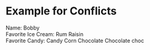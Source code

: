 # Example for Conflicts

Name: Bobby  
Favorite Ice Cream: Rum Raisin  
Favorite Candy: Candy Corn 
Chocolate
Chocolate
choc
